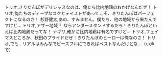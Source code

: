 トリオ,きりたんぽがデリシャスなのは、俺たち比内地鶏のおかげなんだぜ！
トリオ,俺たちのディープなコクとテイストがあってこそ、きりたんぽはパーフェクトになるのさ！
杉野健太,あの、すみません。僕たち、他の地域から来たんですけど...
トリオ,アザー地域？ ならアンダースタンドするだろ！きりたんぽといえば比内地鶏だってな！
ナギサ,確かに比内地鶏は有名ですけど...
トリオ,フェイマスどころか、秋田のプライドだぜ！きりたんぽのヒーローは俺なのさ！
トリオ,でも...リアルはみんなでピースフルにできればベストなんだけどな...（小声で）
